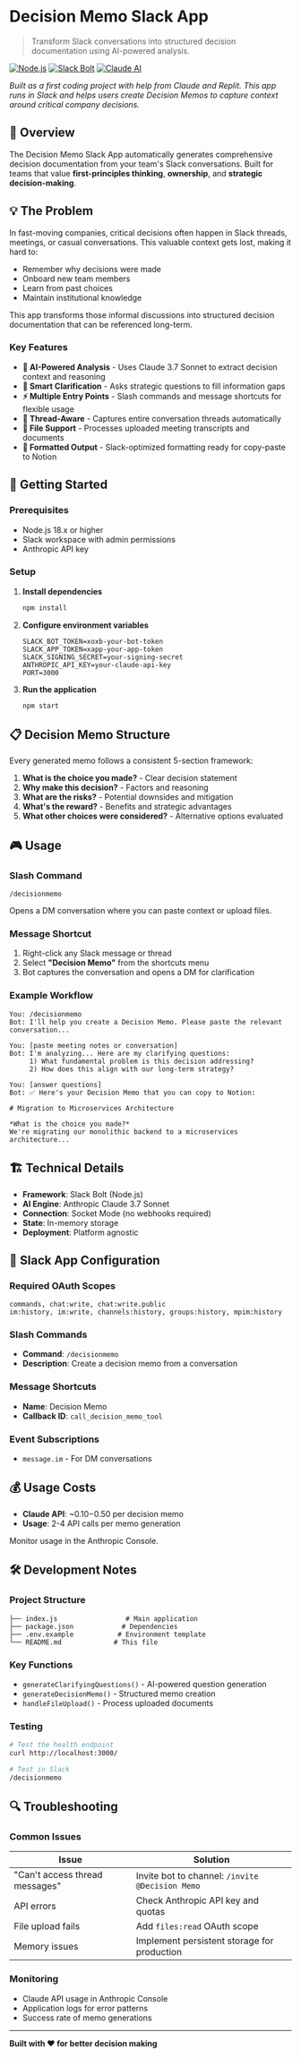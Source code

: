 # Decision Memo Slack App

> Transform Slack conversations into structured decision documentation using AI-powered analysis.

[![Node.js](https://img.shields.io/badge/Node.js-18.x-green.svg)](https://nodejs.org/)
[![Slack Bolt](https://img.shields.io/badge/Slack-Bolt_Framework-4A154B.svg)](https://slack.dev/bolt-js/)
[![Claude AI](https://img.shields.io/badge/AI-Claude_3.7_Sonnet-orange.svg)](https://anthropic.com)

*Built as a first coding project with help from Claude and Replit. This app runs in Slack and helps users create Decision Memos to capture context around critical company decisions.*

## 🎯 Overview

The Decision Memo Slack App automatically generates comprehensive decision documentation from your team's Slack conversations. Built for teams that value **first-principles thinking**, **ownership**, and **strategic decision-making**.

## 💡 The Problem

In fast-moving companies, critical decisions often happen in Slack threads, meetings, or casual conversations. This valuable context gets lost, making it hard to:
- Remember why decisions were made
- Onboard new team members  
- Learn from past choices
- Maintain institutional knowledge

This app transforms those informal discussions into structured decision documentation that can be referenced long-term.

### Key Features

- **📝 AI-Powered Analysis** - Uses Claude 3.7 Sonnet to extract decision context and reasoning
- **🤖 Smart Clarification** - Asks strategic questions to fill information gaps
- **⚡ Multiple Entry Points** - Slash commands and message shortcuts for flexible usage
- **🧵 Thread-Aware** - Captures entire conversation threads automatically
- **📁 File Support** - Processes uploaded meeting transcripts and documents
- **🎨 Formatted Output** - Slack-optimized formatting ready for copy-paste to Notion

## 🚀 Getting Started

### Prerequisites

- Node.js 18.x or higher
- Slack workspace with admin permissions
- Anthropic API key

### Setup

1. **Install dependencies**
   ```bash
   npm install
   ```

2. **Configure environment variables**
   ```env
   SLACK_BOT_TOKEN=xoxb-your-bot-token
   SLACK_APP_TOKEN=xapp-your-app-token
   SLACK_SIGNING_SECRET=your-signing-secret
   ANTHROPIC_API_KEY=your-claude-api-key
   PORT=3000
   ```

3. **Run the application**
   ```bash
   npm start
   ```

## 📋 Decision Memo Structure

Every generated memo follows a consistent 5-section framework:

1. **What is the choice you made?** - Clear decision statement
2. **Why make this decision?** - Factors and reasoning
3. **What are the risks?** - Potential downsides and mitigation
4. **What's the reward?** - Benefits and strategic advantages  
5. **What other choices were considered?** - Alternative options evaluated

## 🎮 Usage

### Slash Command
```
/decisionmemo
```
Opens a DM conversation where you can paste context or upload files.

### Message Shortcut
1. Right-click any Slack message or thread
2. Select **"Decision Memo"** from the shortcuts menu
3. Bot captures the conversation and opens a DM for clarification

### Example Workflow
```
You: /decisionmemo
Bot: I'll help you create a Decision Memo. Please paste the relevant conversation...

You: [paste meeting notes or conversation]
Bot: I'm analyzing... Here are my clarifying questions:
     1) What fundamental problem is this decision addressing?
     2) How does this align with our long-term strategy?

You: [answer questions]
Bot: ✅ Here's your Decision Memo that you can copy to Notion:

# Migration to Microservices Architecture

*What is the choice you made?*
We're migrating our monolithic backend to a microservices architecture...
```

## 🏗️ Technical Details

- **Framework**: Slack Bolt (Node.js)
- **AI Engine**: Anthropic Claude 3.7 Sonnet
- **Connection**: Socket Mode (no webhooks required)
- **State**: In-memory storage
- **Deployment**: Platform agnostic

## 🔧 Slack App Configuration

### Required OAuth Scopes
```
commands, chat:write, chat:write.public
im:history, im:write, channels:history, groups:history, mpim:history
```

### Slash Commands
- **Command**: `/decisionmemo`
- **Description**: Create a decision memo from a conversation

### Message Shortcuts
- **Name**: Decision Memo
- **Callback ID**: `call_decision_memo_tool`

### Event Subscriptions
- `message.im` - For DM conversations

## 💰 Usage Costs

- **Claude API**: ~$0.10-$0.50 per decision memo
- **Usage**: 2-4 API calls per memo generation

Monitor usage in the Anthropic Console.

## 🛠️ Development Notes

### Project Structure
```
├── index.js                 # Main application
├── package.json            # Dependencies
├── .env.example           # Environment template
└── README.md             # This file
```

### Key Functions
- `generateClarifyingQuestions()` - AI-powered question generation
- `generateDecisionMemo()` - Structured memo creation
- `handleFileUpload()` - Process uploaded documents

### Testing
```bash
# Test the health endpoint
curl http://localhost:3000/

# Test in Slack
/decisionmemo
```

## 🔍 Troubleshooting

### Common Issues

| Issue | Solution |
|-------|----------|
| "Can't access thread messages" | Invite bot to channel: `/invite @Decision Memo` |
| API errors | Check Anthropic API key and quotas |
| File upload fails | Add `files:read` OAuth scope |
| Memory issues | Implement persistent storage for production |

### Monitoring
- Claude API usage in Anthropic Console
- Application logs for error patterns
- Success rate of memo generations



---

**Built with ❤️ for better decision making**
